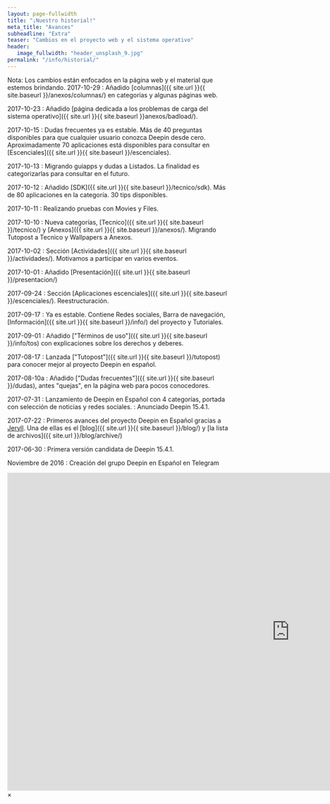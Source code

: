 ```yaml
---
layout: page-fullwidth
title: "¡Nuestro historial!"
meta_title: "Avances"
subheadline: "Extra"
teaser: "Cambios en el proyecto web y el sistema operativo"
header:
   image_fullwidth: "header_unsplash_9.jpg"
permalink: "/info/historial/"
---
```


Nota: Los cambios están enfocados en la página web y el material que estemos brindando.
2017-10-29
: Añadido [columnas]({{ site.url }}{{ site.baseurl }}/anexos/columnas/) en categorías y algunas páginas web.

2017-10-23
: Añadido [página dedicada a los problemas de carga del sistema operativo]({{ site.url }}{{ site.baseurl }}anexos/badload/).

2017-10-15
: Dudas frecuentes ya es estable. Más de 40 preguntas disponibles para que cualquier usuario conozca Deepin desde cero. Aproximadamente 70 aplicaciones está disponibles para consultar en [Escenciales]({{ site.url }}{{ site.baseurl }}/escenciales).

2017-10-13
: Migrando guiapps y dudas a Listados. La finalidad es categorizarlas para consultar en el futuro.

2017-10-12
: Añadido [SDK]({{ site.url }}{{ site.baseurl }}/tecnico/sdk). Más de 80 aplicaciones en la categoría. 30 tips disponibles.

2017-10-11
: Realizando pruebas con Movies y Files.

2017-10-10
: Nueva categorías, [Tecnico]({{ site.url }}{{ site.baseurl }}/tecnico/) y [Anexos]({{ site.url }}{{ site.baseurl }}/anexos/). Migrando Tutopost a Tecnico y Wallpapers a Anexos.

2017-10-02
: Sección [Actividades]({{ site.url }}{{ site.baseurl }}/actividades/). Motivamos a participar en varios eventos.

2017-10-01
: Añadido [Presentación]({{ site.url }}{{ site.baseurl }}/presentacion/)

2017-09-24
: Sección [Aplicaciones escenciales]({{ site.url }}{{ site.baseurl }}/escenciales/). Reestructuración.

2017-09-17
: Ya es estable. Contiene Redes sociales, Barra de navegación, [Información]({{ site.url }}{{ site.baseurl }}/info/) del proyecto y Tutoriales.

2017-09-01
:  Añadido ["Términos de uso"]({{ site.url }}{{ site.baseurl }}/info/tos) con explicaciones sobre los derechos y deberes.

2017-08-17
:  Lanzada ["Tutopost"]({{ site.url }}{{ site.baseurl }}/tutopost) para conocer mejor al proyecto Deepin en español.

2017-08-10a
:  Añadido ["Dudas frecuentes"]({{ site.url }}{{ site.baseurl }}/dudas), antes "quejas", en la página web para pocos conocedores.

2017-07-31
:  Lanzamiento de Deepin en Español con 4 categorías, portada con selección de noticias y redes sociales.
:  Anunciado Deepin 15.4.1.

2017-07-22
:  Primeros avances del proyecto Deepin en Español gracias a [Jeryll](http://jeryll.org). Una de ellas es el [blog]({{ site.url }}{{ site.baseurl }}/blog/) y [la lista de archivos]({{ site.url }}/blog/archive/)

2017-06-30
:  Primera versión candidata de Deepin 15.4.1.

Noviembre de 2016
:  Creación del grupo Deepin en Español en Telegram



<div id="videoModal" class="reveal-modal large" data-reveal="">
  <div class="flex-video widescreen vimeo" style="display: block;">
    <iframe width="1280" height="720" src="https://www.youtube.com/embed/3b5zCFSmVvU" frameborder="0" allowfullscreen></iframe>
  </div>
  <a class="close-reveal-modal">&#215;</a>
</div>
